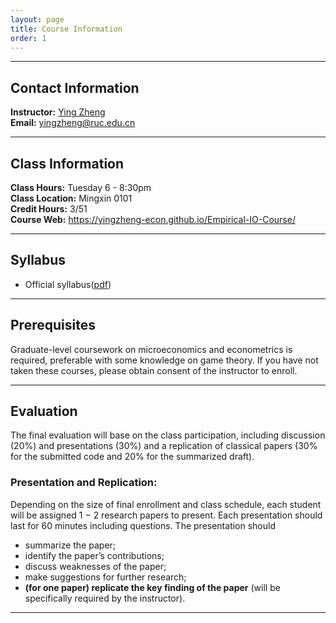 ```yaml
---
layout: page
title: Course Information
order: 1
---
```

***

## Contact Information
**Instructor:** [Ying Zheng](https://yingzheng-econ.github.io)  
**Email:** [yingzheng@ruc.edu.cn](mailto:yingzheng@ruc.edu.cn)

***

## Class Information
**Class Hours:** Tuesday 6 - 8:30pm  
**Class Location:** Mingxin 0101  
**Credit Hours:** 3/51  
**Course Web:** https://yingzheng-econ.github.io/Empirical-IO-Course/

***

## Syllabus
  - Official syllabus([pdf](./Syllabus-EIO-RUC-2021-Fall-EN.pdf))

***

## Prerequisites  
Graduate-level coursework on microeconomics and econometrics is required, preferable with some knowledge on game theory. If you have not taken these courses, please obtain consent of the instructor to enroll.

***

## Evaluation  
The final evaluation will base on the class participation, including discussion (20%) and presentations (30%) and a replication of classical papers (30% for the submitted code and 20% for the summarized draft).  

### Presentation and Replication:  
Depending on the size of final enrollment and class schedule, each student will be assigned 1 − 2 research papers to present. Each presentation should last for 60 minutes including questions. The presentation should
- summarize the paper;  
- identify the paper’s contributions;  
- discuss weaknesses of the paper;  
- make suggestions for further research;  
- **(for one paper) replicate the key finding of the paper** (will be specifically required by the instructor).

***
